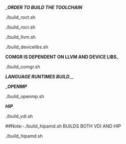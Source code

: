 __________________ORDER TO BUILD THE TOOLCHAIN_________________

./build_roct.sh

./build_rocr.sh

./build_llvm.sh

./build_devicelibs.sh

__________COMGR IS DEPENDENT ON LLVM AND DEVICE LIBS___________

./build_comgr.sh  

___________________LANGUAGE RUNTIMES BUILD_____________________

____OPENMP___

./build_openmp.sh

___HIP___

./build_vdi.sh

##Note:-./build_hipamd.sh BUILDS BOTH VDI AND HIP  

./build_hipamd.sh
